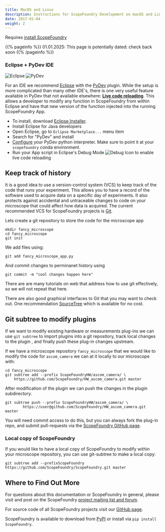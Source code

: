 ```yaml
---
title: MacOS and Linux
description: Instructions for ScopeFoundry Development on macOS and Linux.
date: 2017-01-04
weight: 2
---
```


[anaconda_dl]: https://www.continuum.io/downloads
[Eclipse]: http://www.eclipse.org
[PyDev]: http://www.pydev.org
[conda_env]: http://conda.pydata.org/docs/using/envs.html
[install ScopeFoundry]: docs/getting-started
[Qt Creator]: https://www.qt.io/offline-installers

Requires [install ScopeFoundry]

{{% pageinfo %}} 01.01.2025: This page is potentially dated: check back soon {{% /pageinfo %}}


### Eclipse + PyDev IDE

![Eclipse](/images/eclipse-logo.png)
![PyDev](/images/pydev-logo.png)

For an IDE we recommend [Eclipse] with the [PyDev] plugin. While the setup is more complicated than many other IDE's, there is one very useful feature available in PyDev that not available elsewhere: [**Live code reloading**](http://www.pydev.org/manual_adv_debugger_auto_reload.html). This allows a developer to modify any function in ScopeFoundry from within Eclipse and have that new version of the function injected into the running ScopeFoundry App. 

- To install, download [Eclipse Installer](http://www.eclipse.org/downloads/).
- Install Eclipse for Java developers
- Open Eclipse, go to `Eclipse Marketplace...` menu item
- Search for "PyDev" and install
- [Configure](http://www.pydev.org/manual_101_interpreter.html) your PyDev python interpreter. Make sure to point it at your `scopefoundry` conda environment.
- Run your App script in Eclipse's Debug Mode ![Debug Icon](debug_exc.gif) to enable live code reloading


## Keep track of history

It is a good idea to use a version-control system (VCS) to keep track of the code that runs your experiment. This allows you to have a record of the software used to acquire data on a specific day of experiments. It also protects against accidental and untraceable changes to code on your microscope that could affect how data is acquired. The current recommended VCS for ScopeFoundry projects is [Git](https://git-scm.com). 


Lets create a git repository to store the code for the microscope app

```
mkdir fancy_microscope
cd fancy_microscope
git init
```

We add files using:

```
git add fancy_microscope_app.py
```
And commit changes to perminanet history using

```git commit -m "cool changes happen here"```

There are are many tutorials on web that address how to use git effectively, so we will not repeat that here.

There are also good graphical interfaces to Git that you may want to check out. One recommendation [SourceTree](https://www.sourcetreeapp.com) which is available for no cost.



## Git subtree to modify plugins

If we want to modify existing hardware or  measurements plug-ins we can use `git subtree` to import plugins into a git repository, track local changes to the plugin , and finally push these plug-in changes upstream.


If we have a microscope repository `fancy_microscope` that we would like to modify the code for `ascom_camera` we can at it locally to our microscope with:

```
cd fancy_microscope
git subtree add --prefix ScopeFoundryHW/ascom_camera/ \
	https://github.com/ScopeFoundry/HW_ascom_camera.git master
```

After modification of the plugin we can push the changes in the plugin subdirectory. 

```
git subtree push --prefix ScopeFoundryHW/ascom_camera/ \
		https://user@github.com/ScopeFoundry/HW_ascom_camera.git master
```

You will need commit access to do this, but you can always fork the plug-in repo, and submit pull-requests via the [ScopeFoundry GitHub page](https://github.com/ScopeFoundry/).

### Local copy of ScopeFoundry
If you would like to have a local copy of ScopeFoundry to modify within your microscope repository, you can use git-subtree to make a local copy:

```
git subtree add --prefixScopeFoundry https://github.com/ScopeFoundry/ScopeFoundry.git master 
```


## Where to Find Out More

For questions about this documentation or ScopeFoundry in general, please visit and post on the ScopeFoundry [project mailing list and forum](https://groups.google.com/forum/#!forum/scopefoundry).

For source code of all ScopeFoundry projects visit our [GitHub page](https://github.com/scopefoundry/).

ScopeFoundry is available to download from [PyPI](https://pypi.python.org/pypi/ScopeFoundry) or install via `pip install ScopeFoundry`.